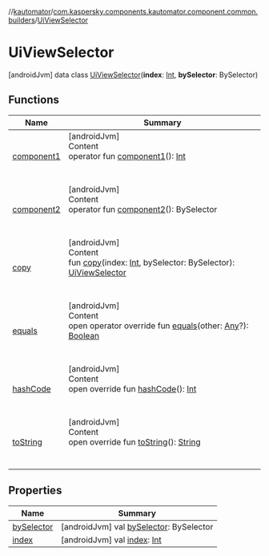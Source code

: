 //[kautomator](../../index.md)/[com.kaspersky.components.kautomator.component.common.builders](../index.md)/[UiViewSelector](index.md)



# UiViewSelector  
 [androidJvm] data class [UiViewSelector](index.md)(**index**: [Int](https://kotlinlang.org/api/latest/jvm/stdlib/kotlin/-int/index.html), **bySelector**: BySelector)   


## Functions  
  
|  Name|  Summary| 
|---|---|
| [component1](component1.md)| [androidJvm]  <br>Content  <br>operator fun [component1](component1.md)(): [Int](https://kotlinlang.org/api/latest/jvm/stdlib/kotlin/-int/index.html)  <br><br><br>
| [component2](component2.md)| [androidJvm]  <br>Content  <br>operator fun [component2](component2.md)(): BySelector  <br><br><br>
| [copy](copy.md)| [androidJvm]  <br>Content  <br>fun [copy](copy.md)(index: [Int](https://kotlinlang.org/api/latest/jvm/stdlib/kotlin/-int/index.html), bySelector: BySelector): [UiViewSelector](index.md)  <br><br><br>
| [equals](https://kotlinlang.org/api/latest/jvm/stdlib/kotlin/-any/equals.html)| [androidJvm]  <br>Content  <br>open operator override fun [equals](https://kotlinlang.org/api/latest/jvm/stdlib/kotlin/-any/equals.html)(other: [Any](https://kotlinlang.org/api/latest/jvm/stdlib/kotlin/-any/index.html)?): [Boolean](https://kotlinlang.org/api/latest/jvm/stdlib/kotlin/-boolean/index.html)  <br><br><br>
| [hashCode](https://kotlinlang.org/api/latest/jvm/stdlib/kotlin/-any/hash-code.html)| [androidJvm]  <br>Content  <br>open override fun [hashCode](https://kotlinlang.org/api/latest/jvm/stdlib/kotlin/-any/hash-code.html)(): [Int](https://kotlinlang.org/api/latest/jvm/stdlib/kotlin/-int/index.html)  <br><br><br>
| [toString](https://kotlinlang.org/api/latest/jvm/stdlib/kotlin/-any/to-string.html)| [androidJvm]  <br>Content  <br>open override fun [toString](https://kotlinlang.org/api/latest/jvm/stdlib/kotlin/-any/to-string.html)(): [String](https://kotlinlang.org/api/latest/jvm/stdlib/kotlin/-string/index.html)  <br><br><br>


## Properties  
  
|  Name|  Summary| 
|---|---|
| [bySelector](index.md#com.kaspersky.components.kautomator.component.common.builders/UiViewSelector/bySelector/#/PointingToDeclaration/)|  [androidJvm] val [bySelector](index.md#com.kaspersky.components.kautomator.component.common.builders/UiViewSelector/bySelector/#/PointingToDeclaration/): BySelector   <br>
| [index](index.md#com.kaspersky.components.kautomator.component.common.builders/UiViewSelector/index/#/PointingToDeclaration/)|  [androidJvm] val [index](index.md#com.kaspersky.components.kautomator.component.common.builders/UiViewSelector/index/#/PointingToDeclaration/): [Int](https://kotlinlang.org/api/latest/jvm/stdlib/kotlin/-int/index.html)   <br>

